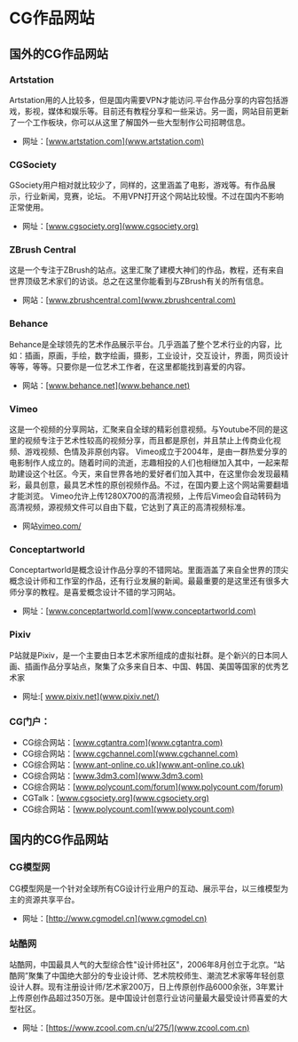 # CG作品网站

## 国外的CG作品网站
### Artstation

Artstation用的人比较多，但是国内需要VPN才能访问.平台作品分享的内容包括游戏，影视，媒体和娱乐等。目前还有教程分享和一些采访。另一面，网站目前更新了一个工作板块，你可以从这里了解国外一些大型制作公司招聘信息。
* 网址：[www.artstation.com](www.artstation.com)

### CGSociety

GSociety用户相对就比较少了，同样的，这里涵盖了电影，游戏等。有作品展示，行业新闻，竞赛，论坛。
不用VPN打开这个网站比较慢。不过在国内不影响正常使用。
* 网址：[www.cgsociety.org](www.cgsociety.org)

### ZBrush Central

这是一个专注于ZBrush的站点。这里汇聚了建模大神们的作品，教程，还有来自世界顶级艺术家们的访谈。总之在这里你能看到与ZBrush有关的所有信息。
* 网站：[www.zbrushcentral.com](www.zbrushcentral.com)

### Behance
Behance是全球领先的艺术作品展示平台。几乎涵盖了整个艺术行业的内容，比如：插画，原画，手绘，数字绘画，摄影，工业设计，交互设计，界面，网页设计等等，等等。只要你是一位艺术工作者，在这里都能找到喜爱的内容。
* 网站：[www.behance.net](www.behance.net)

### Vimeo

这是一个视频的分享网站，汇聚来自全球的精彩创意视频。与Youtube不同的是这里的视频专注于艺术性较高的视频分享，而且都是原创，并且禁止上传商业化视频、游戏视频、色情及非原创内容。
Vimeo成立于2004年，是由一群热爱分享的电影制作人成立的。随着时间的流逝，志趣相投的人们也相继加入其中，一起来帮助建设这个社区。今天，来自世界各地的爱好者们加入其中，在这里你会发现最精彩，最具创意，最具艺术性的原创视频作品。不过，在国内要上这个网站需要翻墙才能浏览。
Vimeo允许上传1280X700的高清视频，上传后Vimeo会自动转码为高清视频，源视频文件可以自由下载，它达到了真正的高清视频标准。

* 网站[vimeo.com/](vimeo.com/)

### Conceptartworld

Conceptartworld是概念设计作品分享的不错网站。里面涵盖了来自全世界的顶尖概念设计师和工作室的作品，还有行业发展的新闻。最最重要的是这里还有很多大师分享的教程。是喜爱概念设计不错的学习网站。
* 网址：[www.conceptartworld.com](www.conceptartworld.com)

### Pixiv

P站就是Pixiv，是一个主要由日本艺术家所组成的虚拟社群。是个新兴的日本同人画、插画作品分享站点，聚集了众多来自日本、中国、韩国、美国等国家的优秀艺术家
* 网址:[ www.pixiv.net](www.pixiv.net/)

### CG门户：
* CG综合网站：[www.cgtantra.com](www.cgtantra.com)
* CG综合网站：[www.cgchannel.com](www.cgchannel.com)
* CG综合网站：[www.ant-online.co.uk](www.ant-online.co.uk)
* CG综合网站：[www.3dm3.com](www.3dm3.com)
* CG综合网站：[www.polycount.com/forum](www.polycount.com/forum)
* CGTalk：[www.cgsociety.org](www.cgsociety.org)
* CG综合网站：[www.polycount.com](www.polycount.com)


## 国内的CG作品网站

### CG模型网
CG模型网是一个针对全球所有CG设计行业用户的互动、展示平台，以三维模型为主的资源共享平台。
* 网址：[http://www.cgmodel.cn](www.cgmodel.cn)

### 站酷网

站酷网，中国最具人气的大型综合性"设计师社区"，2006年8月创立于北京。“站酷网”聚集了中国绝大部分的专业设计师、艺术院校师生、潮流艺术家等年轻创意设计人群。现有注册设计师/艺术家200万，日上传原创作品6000余张，3年累计上传原创作品超过350万张。是中国设计创意行业访问量最大最受设计师喜爱的大型社区。

* 网址：[https://www.zcool.com.cn/u/275/](www.zcool.com.cn)